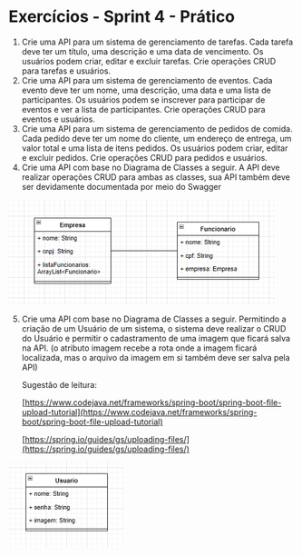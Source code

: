 # Exercícios - Sprint 4 - Prático

1. Crie uma API para um sistema de gerenciamento de tarefas. Cada tarefa deve ter um título, uma descrição e uma data de vencimento. Os usuários podem criar, editar e excluir tarefas. Crie operações CRUD para tarefas e usuários.
2. Crie uma API para um sistema de gerenciamento de eventos. Cada evento deve ter um nome, uma descrição, uma data e uma lista de participantes. Os usuários podem se inscrever para participar de eventos e ver a lista de participantes. Crie operações CRUD para eventos e usuários.
3. Crie uma API para um sistema de gerenciamento de pedidos de comida. Cada pedido deve ter um nome do cliente, um endereço de entrega, um valor total e uma lista de itens pedidos. Os usuários podem criar, editar e excluir pedidos. Crie operações CRUD para pedidos e usuários.
4. Crie uma API com base no Diagrama de Classes a seguir. A API deve realizar operações CRUD para ambas as classes, sua API também deve ser devidamente documentada por meio do Swagger 

![Untitled](img/Untitled.png)

5. Crie uma API com base no Diagrama de Classes a seguir. Permitindo a criação de um Usuário de um sistema, o sistema deve realizar o CRUD do Usuário e permitir o cadastramento de uma imagem que ficará salva na API. (o atributo imagem recebe a rota onde a imagem ficará localizada, mas o arquivo da imagem em si também deve ser salva pela API)
    
    Sugestão de leitura:
    
    [https://www.codejava.net/frameworks/spring-boot/spring-boot-file-upload-tutorial](https://www.codejava.net/frameworks/spring-boot/spring-boot-file-upload-tutorial)
    
    [https://spring.io/guides/gs/uploading-files/](https://spring.io/guides/gs/uploading-files/)
    

![Untitled](img/Untitled1.png)
